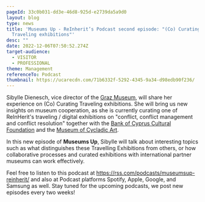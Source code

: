 ```yaml
---
pageId: 33c0b031-dd3e-46d8-925d-e2739da5a9d0
layout: blog
type: news
title: 'Museums Up - ReInherit’s Podcast second episode: "(Co) Curating
  Traveling exhibitions"'
desc: ""
date: 2022-12-06T07:50:52.274Z
target-audience:
  - VISITOR
  - PROFESSIONAL
theme: Management
referenceTo: Podcast
thumbnail: https://ucarecdn.com/71b6332f-5292-4345-9a34-d98edb90f236/
---
```

Sibylle Dienesch, vice director of the [Graz Museum](https://www.grazmuseum.at/), will share her experience on (Co) Curating Traveling exhibitions.  She will bring us new insights on museum cooperation, as she is currently curating one of ReInHerit's traveling / digital exhibitions on "conflict, conflict management and conflict resolution" together with the [Bank of Cyprus Cultural Foundation](https://www.boccf.org/) and the [Museum of Cycladic Art](https://cycladic.gr/en).  

In this new episode of **Museums Up**, Sibylle will talk about interesting topics  such as what distinguishes these Travelling Exhibitions from others, or  how collaborative processes and curated exhibitions with international partner museums can work effectively.  

Feel free to listen to this podcast at <https://rss.com/podcasts/museumsup-reinherit/> and also at Podcast platforms Spotify, Apple, Google, and Samsung as well.  Stay tuned for the upcoming podcasts, we post new episodes every two weeks!